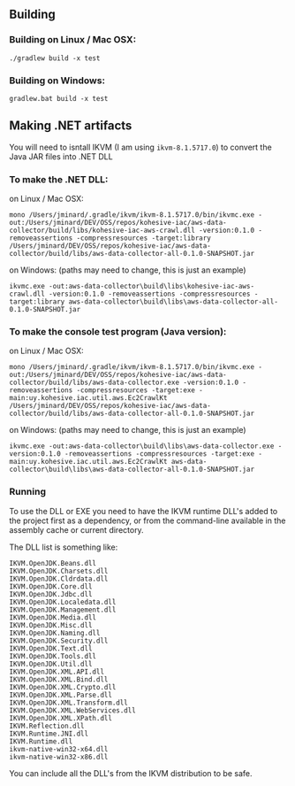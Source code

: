 ## Building

### Building on Linux / Mac OSX:

```
./gradlew build -x test
```

### Building on Windows:

```
gradlew.bat build -x test
```

## Making .NET artifacts

You will need to isntall IKVM (I am using `ikvm-8.1.5717.0`) to convert the Java JAR files into .NET DLL

### To make the .NET DLL:

on Linux / Mac OSX:

```
mono /Users/jminard/.gradle/ikvm/ikvm-8.1.5717.0/bin/ikvmc.exe -out:/Users/jminard/DEV/OSS/repos/kohesive-iac/aws-data-collector/build/libs/kohesive-iac-aws-crawl.dll -version:0.1.0 -removeassertions -compressresources -target:library /Users/jminard/DEV/OSS/repos/kohesive-iac/aws-data-collector/build/libs/aws-data-collector-all-0.1.0-SNAPSHOT.jar
```

on Windows:  (paths may need to change, this is just an example)

```
ikvmc.exe -out:aws-data-collector\build\libs\kohesive-iac-aws-crawl.dll -version:0.1.0 -removeassertions -compressresources -target:library aws-data-collector\build\libs\aws-data-collector-all-0.1.0-SNAPSHOT.jar
```

### To make the console test program (Java version):


on Linux / Mac OSX:

```
mono /Users/jminard/.gradle/ikvm/ikvm-8.1.5717.0/bin/ikvmc.exe -out:/Users/jminard/DEV/OSS/repos/kohesive-iac/aws-data-collector/build/libs/aws-data-collector.exe -version:0.1.0 -removeassertions -compressresources -target:exe -main:uy.kohesive.iac.util.aws.Ec2CrawlKt /Users/jminard/DEV/OSS/repos/kohesive-iac/aws-data-collector/build/libs/aws-data-collector-all-0.1.0-SNAPSHOT.jar
```

on Windows:  (paths may need to change, this is just an example)

```
ikvmc.exe -out:aws-data-collector\build\libs\aws-data-collector.exe -version:0.1.0 -removeassertions -compressresources -target:exe -main:uy.kohesive.iac.util.aws.Ec2CrawlKt aws-data-collector\build\libs\aws-data-collector-all-0.1.0-SNAPSHOT.jar
```

### Running
  
To use the DLL or EXE you need to have the IKVM runtime DLL's added to the project first as
a dependency, or from the command-line available in the assembly cache or current directory.

The DLL list is something like:

```
IKVM.OpenJDK.Beans.dll
IKVM.OpenJDK.Charsets.dll
IKVM.OpenJDK.Cldrdata.dll
IKVM.OpenJDK.Core.dll
IKVM.OpenJDK.Jdbc.dll
IKVM.OpenJDK.Localedata.dll
IKVM.OpenJDK.Management.dll
IKVM.OpenJDK.Media.dll
IKVM.OpenJDK.Misc.dll
IKVM.OpenJDK.Naming.dll
IKVM.OpenJDK.Security.dll
IKVM.OpenJDK.Text.dll
IKVM.OpenJDK.Tools.dll
IKVM.OpenJDK.Util.dll
IKVM.OpenJDK.XML.API.dll
IKVM.OpenJDK.XML.Bind.dll
IKVM.OpenJDK.XML.Crypto.dll
IKVM.OpenJDK.XML.Parse.dll
IKVM.OpenJDK.XML.Transform.dll
IKVM.OpenJDK.XML.WebServices.dll
IKVM.OpenJDK.XML.XPath.dll
IKVM.Reflection.dll
IKVM.Runtime.JNI.dll
IKVM.Runtime.dll
ikvm-native-win32-x64.dll
ikvm-native-win32-x86.dll
```
             
You can include all the DLL's from the IKVM distribution to be safe.                                                                                             
